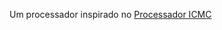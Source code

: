 Um processador inspirado no [Processador ICMC](https://github.com/simoesusp/Processador-ICMC/tree/master)
